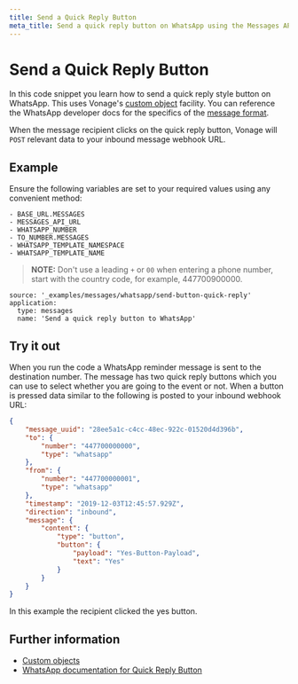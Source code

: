 ```yaml
---
title: Send a Quick Reply Button
meta_title: Send a quick reply button on WhatsApp using the Messages API
---
```


# Send a Quick Reply Button

In this code snippet you learn how to send a quick reply style button on WhatsApp. This uses Vonage's [custom object](/messages/concepts/custom-objects) facility. You can reference the WhatsApp developer docs for the specifics of the [message format](https://developers.facebook.com/docs/whatsapp/api/messages/message-templates/interactive-message-templates).

When the message recipient clicks on the quick reply button, Vonage will `POST` relevant data to your inbound message webhook URL.

## Example

Ensure the following variables are set to your required values using any convenient method:

```snippet_variables
- BASE_URL.MESSAGES
- MESSAGES_API_URL
- WHATSAPP_NUMBER
- TO_NUMBER.MESSAGES
- WHATSAPP_TEMPLATE_NAMESPACE
- WHATSAPP_TEMPLATE_NAME
```

> **NOTE:** Don't use a leading `+` or `00` when entering a phone number, start with the country code, for example, 447700900000.

```code_snippets
source: '_examples/messages/whatsapp/send-button-quick-reply'
application:
  type: messages
  name: 'Send a quick reply button to WhatsApp'
```

## Try it out

When you run the code a WhatsApp reminder message is sent to the destination number. The message has two quick reply buttons which you can use to select whether you are going to the event or not. When a button is pressed data similar to the following is posted to your inbound webhook URL:

```json
{
    "message_uuid": "28ee5a1c-c4cc-48ec-922c-01520d4d396b",
    "to": {
        "number": "447700000000",
        "type": "whatsapp"
    },
    "from": {
        "number": "447700000001",
        "type": "whatsapp"
    },
    "timestamp": "2019-12-03T12:45:57.929Z",
    "direction": "inbound",
    "message": {
        "content": {
            "type": "button",
            "button": {
                "payload": "Yes-Button-Payload",
                "text": "Yes"
            }
        }
    }
}
```

In this example the recipient clicked the yes button.

## Further information

-   [Custom objects](/messages/concepts/custom-objects)
-   [WhatsApp documentation for Quick Reply Button](https://developers.facebook.com/docs/whatsapp/api/messages/message-templates/interactive-message-templates)
